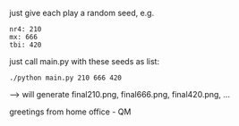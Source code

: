 just give each play a random seed, e.g.

	nr4: 210
	mx: 666
	tbi: 420

just call main.py with these seeds as list:

	./python main.py 210 666 420

--> will generate final210.png, final666.png, final420.png, ...

greetings from home office - QM
